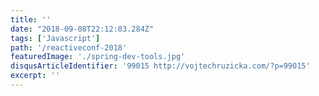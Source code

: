 ```yaml
---
title: ''
date: "2018-09-08T22:12:03.284Z"
tags: ['Javascript']
path: '/reactiveconf-2018'
featuredImage: './spring-dev-tools.jpg'
disqusArticleIdentifier: '99015 http://vojtechruzicka.com/?p=99015'
excerpt: ''
---
```

